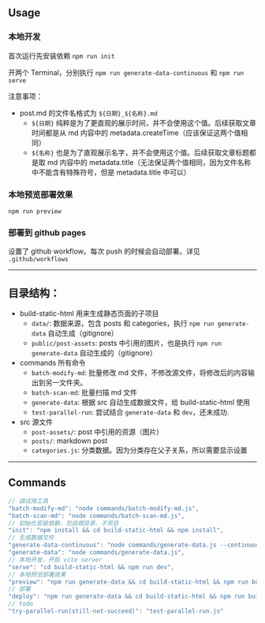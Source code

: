 ## Usage

### 本地开发

首次运行先安装依赖 `npm run init`

开两个 Terminal，分别执行 `npm run generate-data-continuous` 和 `npm run serve`

注意事项：
- post.md 的文件名格式为 `${日期}_${名称}.md`
  - `${日期}` 纯粹是为了更直观的展示时间，并不会使用这个值。后续获取文章时间都是从 md 内容中的 metadata.createTime（应该保证这两个值相同）
  - `${名称}` 也是为了直观展示名字，并不会使用这个值。后续获取文章标题都是取 md 内容中的 metadata.title（无法保证两个值相同，因为文件名称中不能含有特殊符号，但是 metadata.title 中可以）


### 本地预览部署效果

`npm run preview`

### 部署到 github pages

设置了 github workflow。每次 push 的时候会自动部署。详见 `.github/workflows`


---


## 目录结构：

- build-static-html 用来生成静态页面的子项目
  - `data/`: 数据来源，包含 posts 和 categories，执行 `npm run generate-data` 自动生成（gitignore）
  - `public/post-assets`: posts 中引用的图片，也是执行 `npm run generate-data` 自动生成的（gitignore）
- commands 所有命令
  - `batch-modify-md`: 批量修改 md 文件，不修改源文件，将修改后的内容输出到另一文件夹。
  - `batch-scan-md`: 批量扫描 md 文件
  - `generate-data`: 根据 src 自动生成数据文件，给 build-static-html 使用
  - `test-parallel-run`: 尝试结合 `generate-data` 和 `dev`，还未成功.
- src 源文件
  - `post-assets/`: post 中引用的资源（图片）
  - `posts/`: markdown post
  - `categories.js`: 分类数据。因为分类存在父子关系，所以需要显示设置


---


## Commands

```js
// 调试用工具
"batch-modify-md": "node commands/batch-modify-md.js",
"batch-scan-md": "node commands/batch-scan-md.js",
// 初始化安装依赖，包括根目录、子项目
"init": "npm install && cd build-static-html && npm install",
// 生成数据文件
"generate-data-continuous": "node commands/generate-data.js --continuous-watch",
"generate-data": "node commands/generate-data.js",
// 本地开发，开启 vite server
"serve": "cd build-static-html && npm run dev",
// 本地预览部署效果
"preview": "npm run generate-data && cd build-static-html && npm run build && npm run preview",
// 部署
"deploy": "npm run generate-data && cd build-static-html && npm run build",
// todo
"try-parallel-run(still-not-succeed)": "test-parallel-run.js"
```